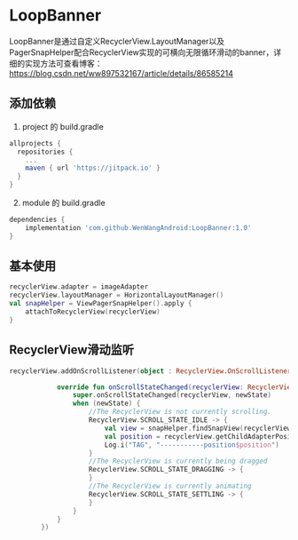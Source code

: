 # LoopBanner

LoopBanner是通过自定义RecyclerView.LayoutManager以及PagerSnapHelper配合RecyclerView实现的可横向无限循环滑动的banner，详细的实现方法可查看博客：https://blog.csdn.net/ww897532167/article/details/86585214

## 添加依赖
1. project 的 build.gradle
```gradle
allprojects {
  repositories {
    ...
    maven { url 'https://jitpack.io' }
  }
}
```
2. module 的 build.gradle
```gradle
dependencies {
    implementation 'com.github.WenWangAndroid:LoopBanner:1.0'
}
```

## 基本使用
```kotlin
recyclerView.adapter = imageAdapter
recyclerView.layoutManager = HorizontalLayoutManager()
val snapHelper = ViewPagerSnapHelper().apply {
    attachToRecyclerView(recyclerView)
}
```
## RecyclerView滑动监听
```kotlin
recyclerView.addOnScrollListener(object : RecyclerView.OnScrollListener() {

            override fun onScrollStateChanged(recyclerView: RecyclerView, newState: Int) {
                super.onScrollStateChanged(recyclerView, newState)
                when (newState) {
                    //The RecyclerView is not currently scrolling.
                    RecyclerView.SCROLL_STATE_IDLE -> {
                        val view = snapHelper.findSnapView(recyclerView.layoutManager) ?: return
                        val position = recyclerView.getChildAdapterPosition(view)
                        Log.i("TAG", "-----------position$position")
                    }
                    //The RecyclerView is currently being dragged
                    RecyclerView.SCROLL_STATE_DRAGGING -> {
                    }
                    //The RecyclerView is currently animating
                    RecyclerView.SCROLL_STATE_SETTLING -> {
                    }
                }
            }
        })
```
